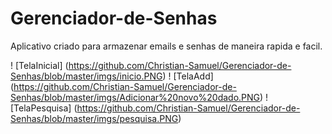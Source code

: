 # Gerenciador-de-Senhas
Aplicativo criado para armazenar emails e senhas de maneira rapida e facil.

! [TelaInicial] (https://github.com/Christian-Samuel/Gerenciador-de-Senhas/blob/master/imgs/inicio.PNG)
! [TelaAdd] (https://github.com/Christian-Samuel/Gerenciador-de-Senhas/blob/master/imgs/Adicionar%20novo%20dado.PNG)
! [TelaPesquisa] (https://github.com/Christian-Samuel/Gerenciador-de-Senhas/blob/master/imgs/pesquisa.PNG)
